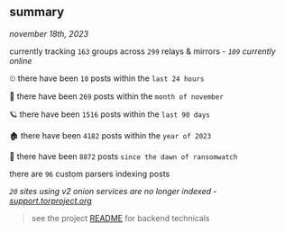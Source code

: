 
## summary
_november 18th, 2023_

currently tracking `163` groups across `299` relays & mirrors - _`109` currently online_

⏲ there have been `10` posts within the `last 24 hours`

🦈 there have been `269` posts within the `month of november`

🪐 there have been `1516` posts within the `last 90 days`

🏚 there have been `4182` posts within the `year of 2023`

🦕 there have been `8872` posts `since the dawn of ransomwatch`

there are `96` custom parsers indexing posts

_`20` sites using v2 onion services are no longer indexed - [support.torproject.org](https://support.torproject.org/onionservices/v2-deprecation/)_

> see the project [README](https://github.com/joshhighet/ransomwatch#ransomwatch--) for backend technicals
